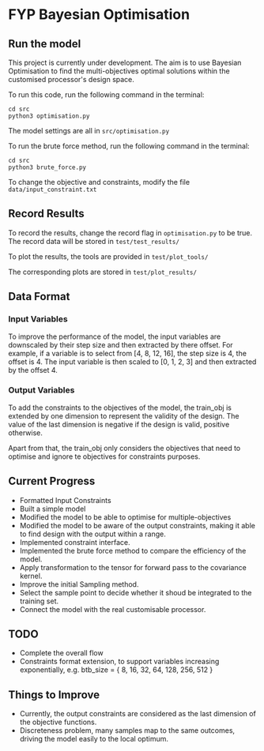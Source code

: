 # FYP Bayesian Optimisation

## Run the model

This project is currently under development. The aim is to use Bayesian Optimisation to find the multi-objectives optimal solutions within the customised processor's design space.

To run this code, run the following command in the terminal:

```cd src``` \
```python3 optimisation.py```

The model settings are all in ```src/optimisation.py```

To run the brute force method, run the following command in the terminal:

```cd src``` \
```python3 brute_force.py```

To change the objective and constraints, modify the file ```data/input_constraint.txt```

## Record Results

To record the results, change the record flag in ```optimisation.py``` to be true. The record data will be stored in ```test/test_results/```

To plot the results, the tools are provided in ```test/plot_tools/```

The corresponding plots are stored in ```test/plot_results/```

## Data Format

### Input Variables

To improve the performance of the model, the input variables are downscaled by their step size and then extracted by there offset. For example, if a variable is to select from [4, 8, 12, 16], the step size is 4, the offset is 4. The input variable is then scaled to [0, 1, 2, 3] and then extracted by the offset 4.

### Output Variables

To add the constraints to the objectives of the model, the train_obj is extended by one dimension to represent the validity of the design. The value of the last dimension is negative if the design is valid, positive otherwise.

Apart from that, the train_obj only considers the objectives that need to optimise and ignore te objectives for constraints purposes.

## Current Progress

- Formatted Input Constraints
- Built a simple model
- Modified the model to be able to optimise for multiple-objectives
- Modified the model to be aware of the output constraints, making it able to find design with the output within a range.
- Implemented constraint interface.
- Implemented the brute force method to compare the efficiency of the model.
- Apply transformation to the tensor for forward pass to the covariance kernel.
- Improve the initial Sampling method.
- Select the sample point to decide whether it shoud be integrated to the training set.
- Connect the model with the real customisable processor.

## TODO

- Complete the overall flow
- Constraints format extension, to support variables increasing exponentially, e.g. btb_size = { 8, 16, 32, 64, 128, 256, 512 }

## Things to Improve

- Currently, the output constraints are considered as the last dimension of the objective functions.
- Discreteness problem, many samples map to the same outcomes, driving the model easily to the local optimum.
